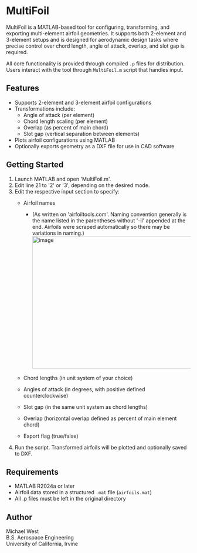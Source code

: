 MultiFoil
=========

MultiFoil is a MATLAB-based tool for configuring, transforming, and exporting multi-element airfoil geometries. It supports both 2-element and 3-element setups and is designed for aerodynamic design tasks where precise control over chord length, angle of attack, overlap, and slot gap is required.

All core functionality is provided through compiled `.p` files for distribution. Users interact with the tool through `MultiFoil.m` script that handles input.

Features
--------

- Supports 2-element and 3-element airfoil configurations
- Transformations include:
  - Angle of attack (per element)
  - Chord length scaling (per element)
  - Overlap (as percent of main chord)
  - Slot gap (vertical separation between elements)
- Plots airfoil configurations using MATLAB
- Optionally exports geometry as a DXF file for use in CAD software

Getting Started
---------------

1. Launch MATLAB and open 'MultiFoil.m'.
2. Edit line 21 to '2' or '3', depending on the desired mode.
3. Edit the respective input section to specify:
   - Airfoil names
        - (As written on 'airfoiltools.com'. Naming convention generally is the name listed in the parentheses without '-il' appended at the end. Airfoils were scraped automatically so there may be variations in naming.)
         <img width="752" height="360" alt="image" src="https://github.com/user-attachments/assets/480d7577-8b41-4618-8331-f84dd0493233" />

   - Chord lengths (in unit system of your choice)
   - Angles of attack (in degrees, with positive defined counterclockwise)
   - Slot gap (in the same unit system as chord lengths)
   - Overlap (horizontal overlap defined as percent of main element chord)
   - Export flag (true/false)
4. Run the script. Transformed airfoils will be plotted and optionally saved to DXF.

Requirements
------------

- MATLAB R2024a or later
- Airfoil data stored in a structured `.mat` file (`airfoils.mat`)
- All .p files must be left in the original directory

Author
------

Michael West  
B.S. Aerospace Engineering  
University of California, Irvine



